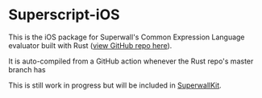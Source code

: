 # Superscript-iOS

This is the iOS package for Superwall's Common Expression Language evaluator built with Rust ([view GitHub repo here](https://github.com/superwall/cel-evaluator-rs)).

It is auto-compiled from a GitHub action whenever the Rust repo's master branch has 

This is still work in progress but will be included in [SuperwallKit](https://github.com/superwall/Superwall-iOS).
